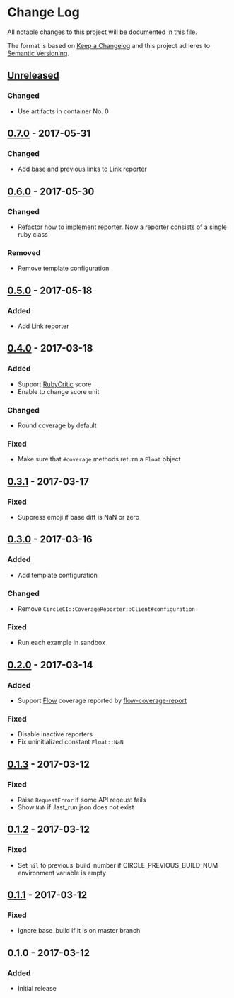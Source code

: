 # Change Log
All notable changes to this project will be documented in this file.

The format is based on [Keep a Changelog](http://keepachangelog.com/)
and this project adheres to [Semantic Versioning](http://semver.org/).

## [Unreleased]
### Changed
- Use artifacts in container No. 0

## [0.7.0] - 2017-05-31
### Changed
- Add base and previous links to Link reporter

## [0.6.0] - 2017-05-30
### Changed
- Refactor how to implement reporter. Now a reporter consists of a single ruby class

### Removed
- Remove template configuration

## [0.5.0] - 2017-05-18
### Added
- Add Link reporter

## [0.4.0] - 2017-03-18
### Added
- Support [RubyCritic](https://github.com/whitesmith/rubycritic) score
- Enable to change score unit

### Changed
- Round coverage by default

### Fixed
- Make sure that `#coverage` methods return a `Float` object

## [0.3.1] - 2017-03-17
### Fixed
- Suppress emoji if base diff is NaN or zero

## [0.3.0] - 2017-03-16
### Added
- Add template configuration

### Changed
- Remove `CircleCI::CoverageReporter::Client#configuration`

### Fixed
- Run each example in sandbox

## [0.2.0] - 2017-03-14
### Added
- Support [Flow](https://flowtype.org) coverage reported by [flow-coverage-report](https://github.com/rpl/flow-coverage-report)

### Fixed
- Disable inactive reporters
- Fix uninitialized constant `Float::NaN`

## [0.1.3] - 2017-03-12
### Fixed
- Raise `RequestError` if some API reqeust fails
- Show `NaN` if .last_run.json does not exist

## [0.1.2] - 2017-03-12
### Fixed
- Set `nil` to previous_build_number if CIRCLE_PREVIOUS_BUILD_NUM environment variable is empty

## [0.1.1] - 2017-03-12
### Fixed
- Ignore base_build if it is on master branch

## 0.1.0 - 2017-03-12
### Added
- Initial release

[Unreleased]: https://github.com/increments/circleci-coverage_reporter/compare/v0.7.0...HEAD
[0.7.0]: https://github.com/increments/circleci-coverage_reporter/compare/v0.6.0...v0.7.0
[0.6.0]: https://github.com/increments/circleci-coverage_reporter/compare/v0.5.0...v0.6.0
[0.5.0]: https://github.com/increments/circleci-coverage_reporter/compare/v0.4.0...v0.5.0
[0.4.0]: https://github.com/increments/circleci-coverage_reporter/compare/v0.3.1...v0.4.0
[0.3.1]: https://github.com/increments/circleci-coverage_reporter/compare/v0.3.0...v0.3.1
[0.3.0]: https://github.com/increments/circleci-coverage_reporter/compare/v0.2.0...v0.3.0
[0.2.0]: https://github.com/increments/circleci-coverage_reporter/compare/v0.1.3...v0.2.0
[0.1.3]: https://github.com/increments/circleci-coverage_reporter/compare/v0.1.2...v0.1.3
[0.1.2]: https://github.com/increments/circleci-coverage_reporter/compare/v0.1.1...v0.1.2
[0.1.1]: https://github.com/increments/circleci-coverage_reporter/compare/v0.1.0...v0.1.1
